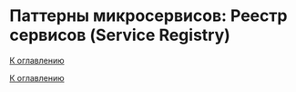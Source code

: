 # Паттерны микросервисов: Реестр сервисов (Service Registry)

<!--

-->

[К оглавлению](../../README.md)



[К оглавлению](../../README.md)
